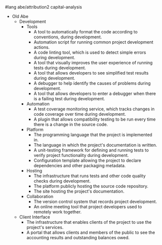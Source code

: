 #lang abe/attribution2 capital-analysis

* Old Abe
  * Development
	* Tools
      * A tool to automatically format the code according to conventions, during development.
      * Automation script for running common project development actions.
      * A code linting tool, which is used to detect simple errors during development.
      * A tool that visually improves the user experience of running tests during development.
      * A tool that allows developers to see simplified test results during development.
      * A debugger to help identify the causes of problems during development.
      * A tool that allows developers to enter a debugger when there is a failing test during development.
	* Automation
      * A test coverage monitoring service, which tracks changes in code coverage over time during development.
      * A plugin that allows compatibility testing to be run every time there is a change in the source code.
	* Platform
      * The programming language that the project is implemented in.
      * The language in which the project's documentation is written.
      * A unit-testing framework for defining and running tests to verify project functionality during development.
      * Configuration template allowing the project to declare dependencies and other packaging metadata.
	* Hosting
      * The infrastructure that runs tests and other code quality checks during development.
      * The platform publicly hosting the source code repository.
      * The site hosting the project's documentation.
	* Collaboration
      * The version control system that records project development.
      * An online meeting tool that project developers used to remotely work together.
  * Client Interface
    * The infrastructure that enables clients of the project to use the project's services.
    * A portal that allows clients and members of the public to see the accounting results and outstanding balances owed.
